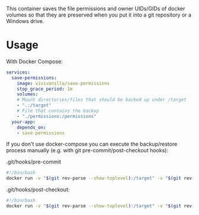This container saves the file permissions and owner UIDs/GIDs of docker volumes so that they are preserved when you put it into a git repository or a Windows drive.

# Usage

With Docker Compose:

```yaml
services:
  save-permissions:
    image: vivivanilla/save-permissions
    stop_grace_period: 1m
    volumes:
    # Mount directories/files that should be backed up under /target
    - ".:/target"
    # File that contains the backup
    - "./permissions:/permissions"
  your-app:
    depends_on:
    - save-permissions
```

If you don't use docker-compose you can execute the backup/restore process manually (e.g. with git pre-commit/post-checkout hooks):

.git/hooks/pre-commit
```bash
#!/bin/bash
docker run -v "$(git rev-parse --show-toplevel):/target" -v "$(git rev-parse --show-toplevel)/.permissions:/permissions" vivivanilla/save-permissions /opt/run/backup.sh /permissions
```

.git/hooks/post-checkout:
```bash
#!/bin/bash
docker run -v "$(git rev-parse --show-toplevel):/target" -v "$(git rev-parse --show-toplevel)/.permissions:/permissions" vivivanilla/save-permissions /opt/run/restore.sh /permissions
```

